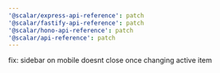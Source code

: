 ```yaml
---
'@scalar/express-api-reference': patch
'@scalar/fastify-api-reference': patch
'@scalar/hono-api-reference': patch
'@scalar/api-reference': patch
---
```


fix: sidebar on mobile doesnt close once changing active item
